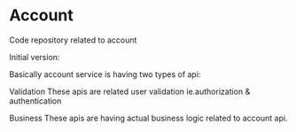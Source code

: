 # Account
Code repository related to account

Initial version:

Basically account service is having two types of api:

Validation
These apis are related user validation ie.authorization & authentication 

Business 
These apis are having actual business logic related to account api.


